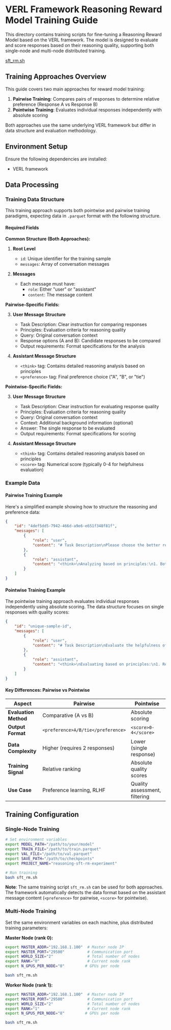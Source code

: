 # VERL Framework Reasoning Reward Model Training Guide

This directory contains training scripts for fine-tuning a Reasoning Reward Model based on the VERL framework. The model is designed to evaluate and score responses based on their reasoning quality, supporting both single-node and multi-node distributed training.

[sft_rm.sh](../../../examples/train/sft/sft_rm.sh)

## Training Approaches Overview

This guide covers two main approaches for reward model training:

1. **Pairwise Training**: Compares pairs of responses to determine relative preference (Response A vs Response B)
2. **Pointwise Training**: Evaluates individual responses independently with absolute scoring

Both approaches use the same underlying VERL framework but differ in data structure and evaluation methodology.

## Environment Setup

Ensure the following dependencies are installed:
- VERL framework

## Data Processing

### Training Data Structure

This training approach supports both pointwise and pairwise training paradigms, expecting data in `.parquet` format with the following structure.

#### Required Fields

**Common Structure (Both Approaches):**

1. **Root Level**
   - `id`: Unique identifier for the training sample
   - `messages`: Array of conversation messages

2. **Messages**
   - Each message must have:
     - `role`: Either "user" or "assistant"
     - `content`: The message content


**Pairwise-Specific Fields:**

3. **User Message Structure**
   - Task Description: Clear instruction for comparing responses
   - Principles: Evaluation criteria for reasoning quality
   - Query: Original conversation context
   - Response options (A and B): Candidate responses to be compared
   - Output requirements: Format specifications for the analysis

4. **Assistant Message Structure**
   - `<think>` tag: Contains detailed reasoning analysis based on principles
   - `<preference>` tag: Final preference choice ("A", "B", or "tie")

**Pointwise-Specific Fields:**

3. **User Message Structure**
   - Task Description: Clear instruction for evaluating response quality
   - Principles: Evaluation criteria for reasoning quality
   - Query: Original conversation context
   - Context: Additional background information (optional)
   - Answer: The single response to be evaluated
   - Output requirements: Format specifications for scoring

4. **Assistant Message Structure**
   - `<think>` tag: Contains detailed reasoning analysis based on principles
   - `<score>` tag: Numerical score (typically 0-4 for helpfulness evaluation)

### Example Data

#### Pairwise Training Example

Here's a simplified example showing how to structure the reasoning and preference data:

```json
{
    "id": "4def5dd5-7942-466d-a9e6-e651f348f81f",
    "messages": [
        {
            "role": "user",
            "content": "# Task Description\nPlease choose the better response.\n\n# Principles\n1. Relevance and Specificity\n2. Depth of Analysis\n3. Clarity and Structure\n4. Practicality and Actionability\n5. User-Centric Focus\n\n# Query\nuser: Rephrase 'the future of robotics and robots'\n\n# Response A\nRobotics and robots' future.\n\n# Response B\nRobotics and robots: tomorrow's advancements."
        },
        {
            "role": "assistant",
            "content": "<think>\nAnalyzing based on principles:\n1. Both responses are relevant\n2. Response B provides more context\n3. Response B has better structure with colon\n4. Both are practical and concise\n5. Response B better engages the user\n</think>\n\n<preference>B</preference>"
        }
    ]
}
```

#### Pointwise Training Example

The pointwise training approach evaluates individual responses independently using absolute scoring. The data structure focuses on single responses with quality scores:

```json
{
    "id": "unique-sample-id",
    "messages": [
        {
            "role": "user",
            "content": "# Task Description\nEvaluate the helpfulness of the response on a scale from 0 to 4.\n\n# Principles\n1. Relevance and Specificity\n2. Depth of Analysis  \n3. Clarity and Structure\n4. Practicality and Actionability\n5. User-Centric Focus\n\n# Query\nuser: Summarize the novel \"The Green Mile\" in 200 words.\n\n# Context\n[Additional context if available]\n\n# Answer\n\"The Green Mile\" is a novel by Stephen King, published in 1996. It is set in the 1930s and follows the story of Paul Edgecombe, a corrections officer at a prison in Louisiana. The novel explores themes of justice, morality, and the human condition through the story of John Coffey, a gentle giant on death row who possesses healing abilities.\n\n# Output Requirement\nProvide your evaluation with detailed reasoning and a numerical score."
        },
        {
            "role": "assistant",
            "content": "<think>\nEvaluating based on principles:\n1. Relevance: High - directly addresses the request for a summary\n2. Depth: Good - covers main plot points and themes\n3. Clarity: Excellent - well-structured and easy to follow\n4. Practicality: Good - provides useful overview for someone unfamiliar with the book\n5. User-focus: Good - meets the specific word count and content requirements\n\nThe response provides a solid summary that captures key elements while staying within the requested length.\n</think>\n\n<score>3</score>"
        }
    ]
}
```

#### Key Differences: Pairwise vs Pointwise

| Aspect | Pairwise | Pointwise |
|--------|----------|-----------|
| **Evaluation Method** | Comparative (A vs B) | Absolute scoring |
| **Output Format** | `<preference>A/B/tie</preference>` | `<score>0-4</score>` |
| **Data Complexity** | Higher (requires 2 responses) | Lower (single response) |
| **Training Signal** | Relative ranking | Absolute quality scores |
| **Use Case** | Preference learning, RLHF | Quality assessment, filtering |

## Training Configuration

### Single-Node Training

```bash
# Set environment variables
export MODEL_PATH="/path/to/your/model"
export TRAIN_FILE="/path/to/train.parquet"
export VAL_FILE="/path/to/val.parquet"
export SAVE_PATH="/path/to/checkpoints"
export PROJECT_NAME="reasoning-sft-rm-experiment"

# Run training
bash sft_rm.sh

```

**Note**: The same training script `sft_rm.sh` can be used for both approaches. The framework automatically detects the data format based on the assistant message content (`<preference>` for pairwise, `<score>` for pointwise).

### Multi-Node Training

Set the same environment variables on each machine, plus distributed training parameters:

**Master Node (rank 0):**
```bash
export MASTER_ADDR="192.168.1.100"  # Master node IP
export MASTER_PORT="29500"          # Communication port
export WORLD_SIZE="2"               # Total number of nodes
export RANK="0"                     # Current node rank
export N_GPUS_PER_NODE="8"         # GPUs per node

bash sft_rm.sh

```

**Worker Node (rank 1):**
```bash
export MASTER_ADDR="192.168.1.100"  # Master node IP
export MASTER_PORT="29500"          # Communication port
export WORLD_SIZE="2"               # Total number of nodes
export RANK="1"                     # Current node rank
export N_GPUS_PER_NODE="8"         # GPUs per node

bash sft_rm.sh

```